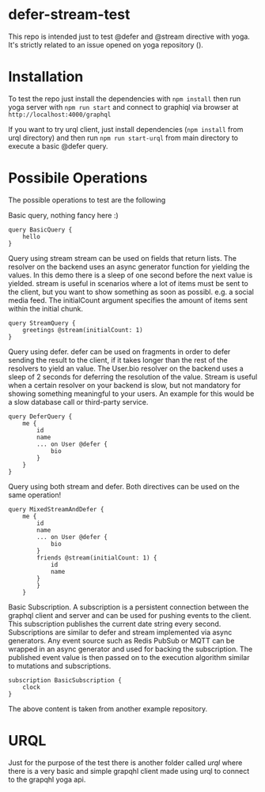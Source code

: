 # defer-stream-test

This repo is intended just to test @defer and @stream directive with yoga.
It's strictly related to an issue opened on yoga repository ().

# Installation

To test the repo just install the dependencies with `npm install` then run yoga server with `npm run start` and connect to graphiql via browser at `http://localhost:4000/graphql`

If you want to try urql client, just install dependencies (`npm install` from urql directory) and then run `npm run start-urql` from main directory to execute a basic @defer query.

# Possibile Operations

The possible operations to test are the following

Basic query, nothing fancy here :)

```
query BasicQuery {
    hello
}
```

Query using stream stream can be used on fields that return lists. The resolver on the backend uses an async generator function for yielding the values. In this demo there is a sleep of one second before the next value is yielded. stream is useful in scenarios where a lot of items must be sent to the client, but you want to show something as soon as possibl. e.g. a social media feed. The initialCount argument specifies the amount of items sent within the initial chunk.

```
query StreamQuery {
    greetings @stream(initialCount: 1)
}
```

Query using defer. defer can be used on fragments in order to defer sending the result to the client, if it takes longer than the rest of the resolvers to yield an value. The User.bio resolver on the backend uses a sleep of 2 seconds for deferring the resolution of the value. Stream is useful when a certain resolver on your backend is slow, but not mandatory for showing something meaningful to your users. An example for this would be a slow database call or third-party service.

```
query DeferQuery {
    me {
        id
        name
        ... on User @defer {
            bio
        }
    }
}
```

Query using both stream and defer. Both directives can be used on the same operation!

```
query MixedStreamAndDefer {
    me {
        id
        name
        ... on User @defer {
            bio
        }
        friends @stream(initialCount: 1) {
            id
            name
        }
        }
    }
```

Basic Subscription. A subscription is a persistent connection between the graphql client and server and can be used for pushing events to the client. This subscription publishes the current date string every second. Subscriptions are similar to defer and stream implemented via async generators. Any event source such as Redis PubSub or MQTT can be wrapped in an async generator and used for backing the subscription. The published event value is then passed on to the execution algorithm similar to mutations and subscriptions.

```
subscription BasicSubscription {
    clock
}
```

The above content is taken from another example repository.

# URQL

Just for the purpose of the test there is another folder called _urql_ where there is a very basic and simple grapqhl client made using urql to connect to the grapqhl yoga api.
